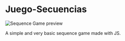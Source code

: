 # Juego-Secuencias

![Sequence Game preview](https://github.com/iirenesg/Juego-Secuencias/blob/master/preview.jpg)

A simple and very basic sequence game made with JS.
